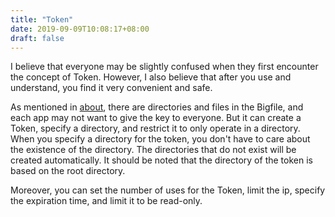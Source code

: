```yaml
---
title: "Token"
date: 2019-09-09T10:08:17+08:00
draft: false
---
```


I believe that everyone may be slightly confused when they first encounter the concept of Token. However, I also believe that after you use and understand, you find it very convenient and safe.

As mentioned in [about](/about), there are directories and files in the Bigfile, and each app may not want to give the key to everyone. But it can create a Token, specify a directory, and restrict it to only operate in a directory. When you specify a directory for the token, you don't have to care about the existence of the directory. The directories that do not exist will be created automatically. It should be noted that the directory of the token is based on the root directory.

Moreover, you can set the number of uses for the Token, limit the ip, specify the expiration time, and limit it to be read-only.